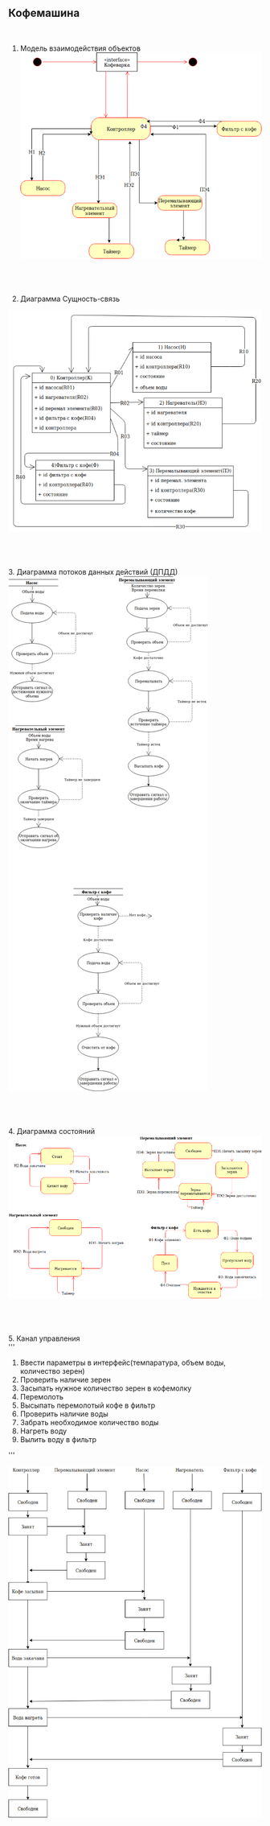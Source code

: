 <H2> Кофемашина </H2> </br>

1. Модель взаимодействия объектов</br>
![](https://github.com/ansushina/sem4/blob/master/oop/oop5/actingmodel.png)</br></br></br></br></br>
2. Диаграмма Сущность-связь</br>

![](https://github.com/ansushina/sem4/blob/master/oop/oop5/ER1.png)</br></br></br></br></br>
3. Диаграмма потоков данных действий (ДПДД)</br>
![](https://github.com/ansushina/sem4/blob/master/oop/oop5/DDPD.png)</br></br></br></br></br>
4. Диаграмма состояний</br>
![](https://github.com/ansushina/sem4/blob/master/oop/oop5/state.png)</br></br></br></br></br>
5. Канал управления</br>
'''
1. Ввести параметры в интерфейс(темпаратура, объем воды, количество зерен)
2. Проверить наличие зерен
3. Засыпать нужное количество зерен в кофемолку
4. Перемолоть 
5. Высыпать перемолотый кофе в фильтр 
6. Проверить наличие воды 
7. Забрать необходимое количество воды 
8. Нагреть воду
9. Вылить воду в фильтр 

'''



![](https://github.com/ansushina/sem4/blob/master/oop/oop5/canal.png)</br>
